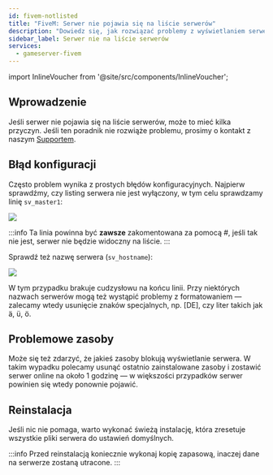 ```yaml
---
id: fivem-notlisted
title: "FiveM: Serwer nie pojawia się na liście serwerów"
description: "Dowiedz się, jak rozwiązać problemy z wyświetlaniem serwera i upewnij się, że Twój serwer pojawia się poprawnie na liście → Sprawdź teraz"
sidebar_label: Serwer nie na liście serwerów
services:
  - gameserver-fivem
---
```


import InlineVoucher from '@site/src/components/InlineVoucher';

## Wprowadzenie

Jeśli serwer nie pojawia się na liście serwerów, może to mieć kilka przyczyn. Jeśli ten poradnik nie rozwiąże problemu, prosimy o kontakt z naszym [Supportem](https://zap-hosting.com/en/customer/support/).

<InlineVoucher />

## Błąd konfiguracji

Często problem wynika z prostych błędów konfiguracyjnych. Najpierw sprawdźmy, czy listing serwera nie jest wyłączony, w tym celu sprawdzamy linię `sv_master1`:

![](https://screensaver01.zap-hosting.com/index.php/s/KBH8deTbXxfrWtB/preview)

:::info
Ta linia powinna być **zawsze** zakomentowana za pomocą #, jeśli tak nie jest, serwer nie będzie widoczny na liście.
:::

Sprawdź też nazwę serwera (`sv_hostname`):

![](https://screensaver01.zap-hosting.com/index.php/s/9KyEj4tNQWRYxdB/preview)

W tym przypadku brakuje cudzysłowu na końcu linii. Przy niektórych nazwach serwerów mogą też wystąpić problemy z formatowaniem — zalecamy wtedy usunięcie znaków specjalnych, np. [DE], czy liter takich jak ä, ü, ö.

## Problemowe zasoby

Może się też zdarzyć, że jakieś zasoby blokują wyświetlanie serwera. W takim wypadku polecamy usunąć ostatnio zainstalowane zasoby i zostawić serwer online na około 1 godzinę — w większości przypadków serwer powinien się wtedy ponownie pojawić.

## Reinstalacja

Jeśli nic nie pomaga, warto wykonać świeżą instalację, która zresetuje wszystkie pliki serwera do ustawień domyślnych.

:::info
Przed reinstalacją koniecznie wykonaj kopię zapasową, inaczej dane na serwerze zostaną utracone.
:::

<InlineVoucher />